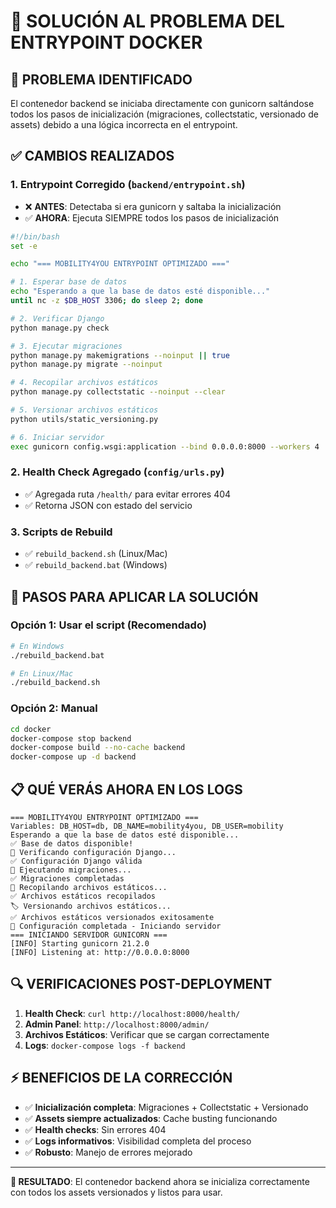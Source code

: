 # 🔧 SOLUCIÓN AL PROBLEMA DEL ENTRYPOINT DOCKER

## 🎯 PROBLEMA IDENTIFICADO

El contenedor backend se iniciaba directamente con gunicorn saltándose todos los pasos de inicialización (migraciones, collectstatic, versionado de assets) debido a una lógica incorrecta en el entrypoint.

## ✅ CAMBIOS REALIZADOS

### 1. **Entrypoint Corregido (`backend/entrypoint.sh`)**

- ❌ **ANTES**: Detectaba si era gunicorn y saltaba la inicialización
- ✅ **AHORA**: Ejecuta SIEMPRE todos los pasos de inicialización

```bash
#!/bin/bash
set -e

echo "=== MOBILITY4YOU ENTRYPOINT OPTIMIZADO ==="

# 1. Esperar base de datos
echo "Esperando a que la base de datos esté disponible..."
until nc -z $DB_HOST 3306; do sleep 2; done

# 2. Verificar Django
python manage.py check

# 3. Ejecutar migraciones
python manage.py makemigrations --noinput || true
python manage.py migrate --noinput

# 4. Recopilar archivos estáticos
python manage.py collectstatic --noinput --clear

# 5. Versionar archivos estáticos
python utils/static_versioning.py

# 6. Iniciar servidor
exec gunicorn config.wsgi:application --bind 0.0.0.0:8000 --workers 4
```

### 2. **Health Check Agregado (`config/urls.py`)**

- ✅ Agregada ruta `/health/` para evitar errores 404
- ✅ Retorna JSON con estado del servicio

### 3. **Scripts de Rebuild**

- ✅ `rebuild_backend.sh` (Linux/Mac)
- ✅ `rebuild_backend.bat` (Windows)

## 🚀 PASOS PARA APLICAR LA SOLUCIÓN

### Opción 1: Usar el script (Recomendado)

```bash
# En Windows
./rebuild_backend.bat

# En Linux/Mac
./rebuild_backend.sh
```

### Opción 2: Manual

```bash
cd docker
docker-compose stop backend
docker-compose build --no-cache backend
docker-compose up -d backend
```

## 📋 QUÉ VERÁS AHORA EN LOS LOGS

```
=== MOBILITY4YOU ENTRYPOINT OPTIMIZADO ===
Variables: DB_HOST=db, DB_NAME=mobility4you, DB_USER=mobility
Esperando a que la base de datos esté disponible...
✅ Base de datos disponible!
🔧 Verificando configuración Django...
✅ Configuración Django válida
🔄 Ejecutando migraciones...
✅ Migraciones completadas
📁 Recopilando archivos estáticos...
✅ Archivos estáticos recopilados
🏷️ Versionando archivos estáticos...
✅ Archivos estáticos versionados exitosamente
🚀 Configuración completada - Iniciando servidor
=== INICIANDO SERVIDOR GUNICORN ===
[INFO] Starting gunicorn 21.2.0
[INFO] Listening at: http://0.0.0.0:8000
```

## 🔍 VERIFICACIONES POST-DEPLOYMENT

1. **Health Check**: `curl http://localhost:8000/health/`
2. **Admin Panel**: `http://localhost:8000/admin/`
3. **Archivos Estáticos**: Verificar que se cargan correctamente
4. **Logs**: `docker-compose logs -f backend`

## ⚡ BENEFICIOS DE LA CORRECCIÓN

- ✅ **Inicialización completa**: Migraciones + Collectstatic + Versionado
- ✅ **Assets siempre actualizados**: Cache busting funcionando
- ✅ **Health checks**: Sin errores 404
- ✅ **Logs informativos**: Visibilidad completa del proceso
- ✅ **Robusto**: Manejo de errores mejorado

---

**🎯 RESULTADO**: El contenedor backend ahora se inicializa correctamente con todos los assets versionados y listos para usar.
